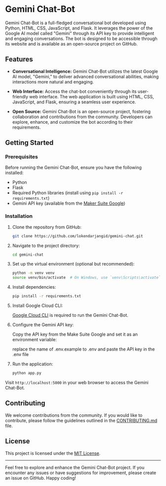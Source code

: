 # Gemini Chat-Bot

Gemini Chat-Bot is a full-fledged conversational bot developed using Python, HTML, CSS, JavaScript, and Flask. It leverages the power of the Google AI model called "Gemini" through its API key to provide intelligent and engaging conversations. The bot is designed to be accessible through its website and is available as an open-source project on GitHub.

## Features

- **Conversational Intelligence:** Gemini Chat-Bot utilizes the latest Google AI model, "Gemini," to deliver advanced conversational abilities, making interactions more natural and engaging.

- **Web Interface:** Access the chat-bot conveniently through its user-friendly web interface. The web application is built using HTML, CSS, JavaScript, and Flask, ensuring a seamless user experience.

- **Open Source:** Gemini Chat-Bot is an open-source project, fostering collaboration and contributions from the community. Developers can explore, enhance, and customize the bot according to their requirements.

## Getting Started

### Prerequisites

Before running the Gemini Chat-Bot, ensure you have the following installed:

- Python
- Flask
- Required Python libraries (install using `pip install -r requirements.txt`)
- Gemini API key (available from the [Maker Suite Google](https://makersuite.google.com/))

### Installation

1. Clone the repository from GitHub:

    ```bash
    git clone https://github.com/lokendarjangid/gemini-chat.git

    ```

2. Navigate to the project directory:

    ```bash
    cd gemini-chat
    ```

3. Set up the virtual environment (optional but recommended):

    ```bash
    python -m venv venv
    source venv/bin/activate  # On Windows, use `venv\Scripts\activate`
    ```

4. Install dependencies:

    ```bash
    pip install -r requirements.txt
    ```

5. Install Google Cloud CLI:
    
    [Google Cloud CLI](https://cloud.google.com/sdk/docs/install) is required to run the Gemini Chat-Bot.

6. Configure the Gemini API key:

    Copy the API key from the Make Suite Google and set it as an environment variable:

    replace the name of .env.example to .env and paste the API key in the .env file

7. Run the application:

    ```bash
    python app.py
    ```

Visit `http://localhost:5000` in your web browser to access the Gemini Chat-Bot.

## Contributing

We welcome contributions from the community. If you would like to contribute, please follow the guidelines outlined in the [CONTRIBUTING.md](CONTRIBUTING.md) file.

## License

This project is licensed under the [MIT License](LICENSE).

---

Feel free to explore and enhance the Gemini Chat-Bot project. If you encounter any issues or have suggestions for improvement, please create an issue on GitHub. Happy coding!
